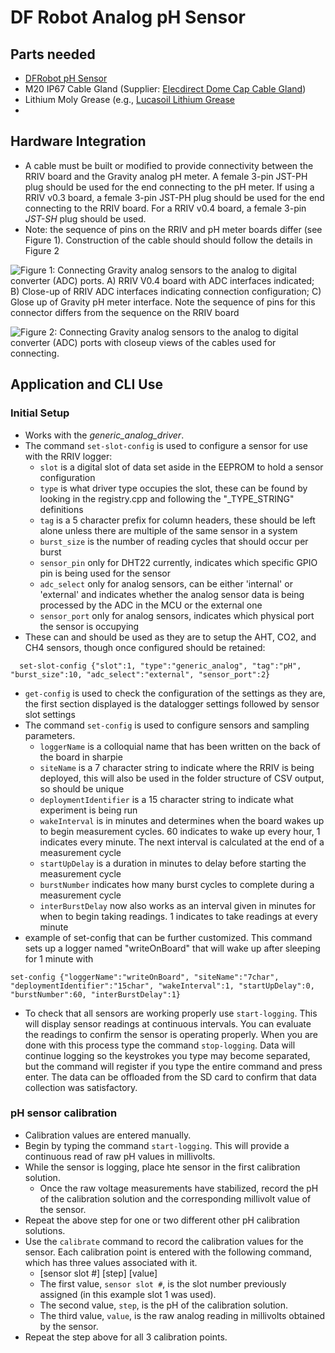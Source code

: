 # DF Robot Analog pH Sensor

## Parts needed
* [DFRobot pH Sensor](https://www.dfrobot.com/product-1782.html)
* M20 IP67 Cable Gland (Supplier: [Elecdirect Dome Cap Cable Gland](https://www.elecdirect.com/cord-grips-strain-relief/cable-glands/dome-cap-cable-gland-m20-19-35-black-complete-with-o-ring-locknut))
* Lithium Moly Grease (e.g., [Lucasoil Lithium Grease](https://www.amazon.com/Lucas-Oil-10533-Lithium-Grease/dp/B004X70LZA/ref=asc_df_B004X70LZA/?tag=hyprod-20&linkCode=df0&hvadid=312151168520&hvpos=&hvnetw=g&hvrand=12751387308192042965&hvpone=&hvptwo=&hvqmt=&hvdev=c&hvdvcmdl=&hvlocint=&hvlocphy=9011858&hvtargid=pla-364752123727&th=1)
* 

## Hardware Integration
* A cable must be built or modified to provide connectivity between the RRIV board and the Gravity analog pH meter. A female 3-pin JST-PH plug should be used for the end connecting to the pH meter. If using a RRIV v0.3 board, a female 3-pin JST-PH plug should be used for the end connecting to the RRIV board. For a RRIV v0.4 board, a female 3-pin _JST-SH_ plug should be used.
* Note: the sequence of pins on the RRIV and pH meter boards differ (see Figure 1). Construction of the cable should should follow the details in Figure 2

![Figure 1: Connecting Gravity analog sensors to the analog to digital converter (ADC) ports. A) RRIV V0.4 board with ADC interfaces indicated; B) Close-up of RRIV ADC interfaces indicating connection configuration; C) Glose up of Gravity pH meter interface. Note the sequence of pins for this connector differs from the sequence on the RRIV board](graphics/ADC_RRIV_Connect.jpg "Figure 1: Connecting Gravity analog sensors to the analog to digital converter (ADC) ports.")

![Figure 2: Connecting Gravity analog sensors to the analog to digital converter (ADC) ports with closeup views of the cables used for connecting.](graphics/ADC_Gravity_Cable.jpg "Figure 1: Connecting Gravity analog sensors to the analog to digital converter (ADC) ports.")

## Application and CLI Use
### Initial Setup
* Works with the _generic_analog_driver_.
* The command `set-slot-config` is used to configure a sensor for use with the RRIV logger:
	* `slot` is a digital slot of data set aside in the EEPROM to hold a sensor configuration
	* `type` is what driver type occupies the slot, these can be found by looking in the registry.cpp and following the "\_TYPE\_STRING" definitions
	* `tag` is a 5 character prefix for column headers, these should be left alone unless there are multiple of the same sensor in a system
	* `burst_size` is the number of reading cycles that should occur per burst
	* `sensor_pin` only for DHT22 currently, indicates which specific GPIO pin is being used for the sensor
	* `adc_select` only for analog sensors, can be either 'internal' or 'external' and indicates whether the analog sensor data is being processed by the ADC in the MCU or the external one
	* `sensor_port` only for analog sensors, indicates which physical port the sensor is occupying
* These can and should be used as they are to setup the AHT, CO2, and CH4 sensors, though once configured should be retained:
```
  set-slot-config {"slot":1, "type":"generic_analog", "tag":"pH", "burst_size":10, "adc_select":"external", "sensor_port":2}
```
* `get-config` is used to check the configuration of the settings as they are, the first section displayed is the datalogger settings followed by sensor slot settings
* The command `set-config` is used to configure sensors and sampling parameters.
	* `loggerName` is a colloquial name that has been written on the back of the board in sharpie
	* `siteName` is a 7 character string to indicate where the RRIV is being deployed, this will also be used in the folder structure of CSV output, so should be unique
	* `deploymentIdentifier` is a 15 character string to indicate what experiment is being run
	* `wakeInterval` is in minutes and determines when the board wakes up to begin measurement cycles. 60 indicates to wake up every hour, 1 indicates every minute. The next interval is calculated at the end of a measurement cycle
	* `startUpDelay` is a duration in minutes to delay before starting the measurement cycle
	* `burstNumber` indicates how many burst cycles to complete during a measurement cycle
	* `interBurstDelay` now also works as an interval given in minutes for when to begin taking readings. 1 indicates to take readings at every minute
* example of set-config that can be further customized. This command sets up a logger named "writeOnBoard" that will wake up after sleeping for 1 minute with 
```
set-config {"loggerName":"writeOnBoard", "siteName":"7char", "deploymentIdentifier":"15char", "wakeInterval":1, "startUpDelay":0, "burstNumber":60, "interBurstDelay":1}
```
* To check that all sensors are working properly use `start-logging`. This will display sensor readings at continuous intervals. You can evaluate the readings to confirm the sensor is operating properly. When you are done with this process type the command `stop-logging`. Data will continue logging so the keystrokes you type may become separated, but the command will register if you type the entire command and press enter. The data can be offloaded from the SD card to confirm that data collection was satisfactory.

### pH sensor calibration
* Calibration values are entered manually.
* Begin by typing the command `start-logging`. This will provide a continuous read of raw pH values in millivolts.
* While the sensor is logging, place hte sensor in the first calibration solution.
  * Once the raw voltage measurements have stabilized, record the pH of the calibration solution and the corresponding millivolt value of the sensor.
* Repeat the above step for one or two different other pH calibration solutions.
* Use the `calibrate` command to record the calibration values for the sensor. Each calibration point is entered with the following command, which has three values associated with it.
  * <calibrate> [sensor slot #] [step] [value]
  * The first value, `sensor slot #`, is the slot number previously assigned (in this example slot 1 was used).
  * The second value, `step`, is the pH of the calibration solution.
  * The third value, `value`, is the raw analog reading in millivolts obtained by the sensor.
* Repeat the step above for all 3 calibration points.
